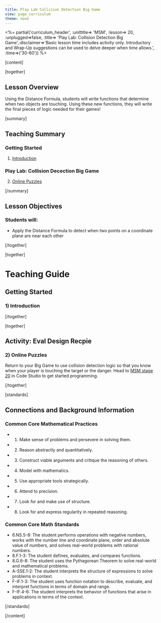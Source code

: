 ```yaml
---
title: Play Lab Collision Detection Big Game
view: page_curriculum
theme: none
---
```



<%= partial('curriculum_header', :unittitle=> 'MSM', :lesson=> 20, :unplugged=>false, :title=> 'Play Lab: Collision Detection Big Game',:disclaimer=>'Basic lesson time includes activity only. Introductory and Wrap-Up suggestions can be used to delve deeper when time allows.', :time=>('30-60')) %>

[content]

[together]

## Lesson Overview

Using the Distance Formula, students will write functions that determine when two objects are touching. Using these new functions, they will write the final pieces of logic needed for their games!

[summary]

## Teaching Summary
### **Getting Started**
 
1) [Introduction](#GetStarted)  

### **Play Lab: Collision Decection Big Game**  

2) [Online Puzzles](#Activity1)

[/summary]

## Lesson Objectives 
### Students will:

- Apply the Distance Formula to detect when two points on a coordinate plane are near each other

[/together]

[together]

# Teaching Guide

## Getting Started


### <a name="GetStarted"></a> 1) Introduction



[/together]

[together]

## Activity: Eval Design Recpie
### <a name="Activity1"></a> 2) Online Puzzles

Return to your Big Game to use collision detection logic so that you know when your player is touching the target or the danger. Head to [MSM stage 20](http://studio.code.org/s/msm/stage/20/puzzle/1) in Code Studio to get started programming.

[/together]


[standards]

## Connections and Background Information

### Common Core Mathematical Practices
 
- 1. Make sense of problems and persevere in solving them.
- 2. Reason abstractly and quantitatively.
- 3. Construct viable arguments and critique the reasoning of others.
- 4. Model with mathematics.
- 5. Use appropriate tools strategically.
- 6. Attend to precision.
- 7. Look for and make use of structure.
- 8. Look for and express regularity in repeated reasoning. 

### Common Core Math Standards

- 6.NS.5-8: The student performs operations with negative numbers, works with the number line and coordinate plane, order and absolute value of numbers, and solves real-world problems with rational numbers.
- 8.F.1-3: The student defines, evaluates, and compares functions.
- 8.G.6-8: The student uses the Pythagorean Theorem to solve real-world and mathematical problems.
- A-SSE.1-2: The student interprets the structure of expressions to solve problems in context.
- F-IF.1-3: The student uses function notation to describe, evaluate, and interpret functions in terms of domain and range.
- F-IF.4-6: The student interprets the behavior of functions that arise in applications in terms of the context.

[/standards]

[/content]

<link rel="stylesheet" type="text/css" href="../docs/morestyle.css"/>
